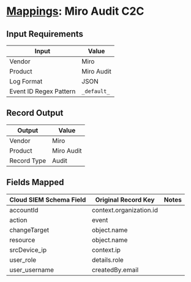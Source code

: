# [Mappings](README.md): Miro Audit C2C

## Input Requirements

|Input|Value|
|-----|-----|
|Vendor|Miro|
|Product|Miro Audit|
|Log Format|JSON|
|Event ID Regex Pattern|`_default_`|

## Record Output

|Output|Value|
|------|-----|
|Vendor|Miro|
|Product|Miro Audit|
|Record Type|Audit|

## Fields Mapped

|Cloud SIEM Schema Field|Original Record Key|Notes|
|-----------------------|-------------------|-----|
|accountId|context.organization.id||
|action|event||
|changeTarget|object.name||
|resource|object.name||
|srcDevice_ip|context.ip||
|user_role|details.role||
|user_username|createdBy.email||

